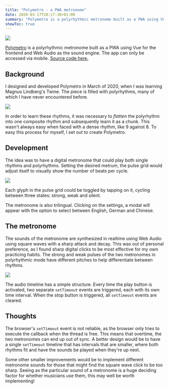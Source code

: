 ```yaml
---
title: "Polymetro - a PWA metronome"
date: 2020-03-17T20:17:38+01:00
summary: "Polymetro is a polyrhythmic metronome built as a PWA using Vue for the frontend and Web Audio as the sound engine."
showToc: true
---
```


![](/images/polymetro/overview.png)

[Polymetro](https://polymetro.netlify.app) is a polyrhythmic metronome built as
a PWA using Vue for the frontend and Web Audio as the sound engine. The app can
only be accessed via mobile. [Source code here.](https://github.com/somecho/polymetro-2)

## Background

I designed and developed Polymetro in March of 2020, when I was learning Magnus
Lindberg's Twine. The piece is filled with polyrhythms, many of which I have
never encountered before.

![](/images/polymetro/twine.png)

In order to learn these rhythms, it was necessary to *flatten* the polyrhythm
into one composite rhythm and subsequently learn it as a chunk. This wasn't
always easy when faced with a dense rhythm, like 9 against 8. To easy this
process for myself, I set out to create Polymetro.

## Development

The idea was to have a digital metronome that could play both single rhythms and
polyrhythms. Setting the desired metrum, the pulse grid would adjust itself to
visually show the number of beats per cycle.

![](/images/polymetro/pulsegrid.png)

Each glyph in the pulse grid could be toggled by tapping on it, cycling between
three states: strong, weak and silent. 

The metronome is also trilingual. Clicking on the settings, a modal will appear
with the option to select between English, German and Chinese.

## The metronome

The sounds of the metronome are synthesized in realtime using Web Audio using
square waves with a sharp attack and decay. This was out of personal preference,
as I found sharp digital clicks to be most effective for my own practicing
habits. The strong and weak pulses of the two metronomes in polyrhythmic mode
have different pitches to help differentiate between rhythms.

![](/images/polymetro/scheduler.png)

The audio timeline has a simple structure. Every time the play button is
activated, two separate `setTimeout` events are triggered, each with its own
time interval. When the stop button is triggered, all `setTimeout` events are cleared.

## Thoughts

The browser's `setTimeout` event is not reliable, as the browser only tries to
execute the callback when the thread is free. This means that overtime, the two
metronomes can end up out of sync. A better design would be to have a single
`setTimeout` timeline that has intervals that are smaller, where both rhythms
fit and have the sounds be played when they're up next. 

Some other smaller improvements would be to implement different metronome sounds
for those that might find the square wave click to be too sharp. Seeing as the
particular sound of a metronome is a huge deciding factor for whether musicians
use them, this may well be worth implementing!


